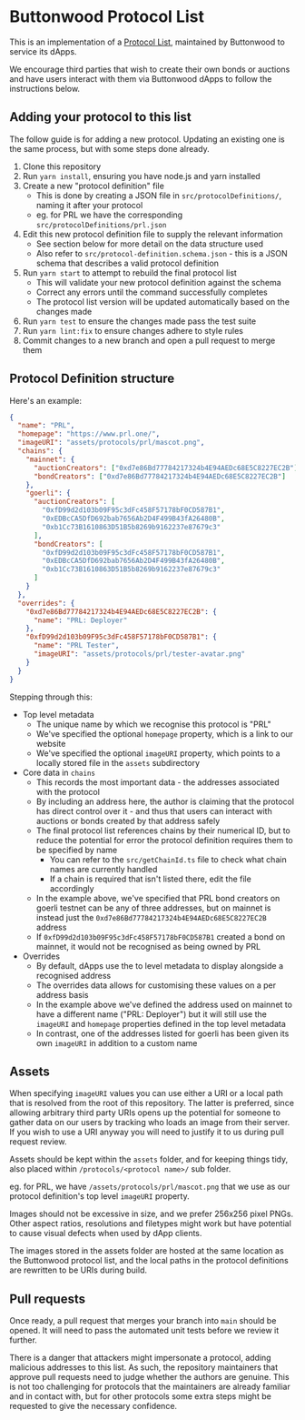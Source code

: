 # Buttonwood Protocol List

This is an implementation of a [Protocol List](https://github.com/buttonwood-protocol/protocol-lists), maintained by Buttonwood to service its dApps.

We encourage third parties that wish to create their own bonds or auctions and have users interact with them via Buttonwood dApps to follow the instructions below.

## Adding your protocol to this list

The follow guide is for adding a new protocol.
Updating an existing one is the same process, but with some steps done already.

1. Clone this repository
2. Run `yarn install`, ensuring you have node.js and yarn installed
3. Create a new "protocol definition" file
   - This is done by creating a JSON file in `src/protocolDefinitions/`, naming it after your protocol
   - eg. for PRL we have the corresponding `src/protocolDefinitions/prl.json`
4. Edit this new protocol definition file to supply the relevant information
   - See section below for more detail on the data structure used
   - Also refer to `src/protocol-definition.schema.json` - this is a JSON schema that describes a valid protocol definition
5. Run `yarn start` to attempt to rebuild the final protocol list
   - This will validate your new protocol definition against the schema
   - Correct any errors until the command successfully completes
   - The protocol list version will be updated automatically based on the changes made
6. Run `yarn test` to ensure the changes made pass the test suite
7. Run `yarn lint:fix` to ensure changes adhere to style rules
8. Commit changes to a new branch and open a pull request to merge them

## Protocol Definition structure

Here's an example:

```json
{
  "name": "PRL",
  "homepage": "https://www.prl.one/",
  "imageURI": "assets/protocols/prl/mascot.png",
  "chains": {
    "mainnet": {
      "auctionCreators": ["0xd7e86Bd77784217324b4E94AEDc68E5C8227EC2B"],
      "bondCreators": ["0xd7e86Bd77784217324b4E94AEDc68E5C8227EC2B"]
    },
    "goerli": {
      "auctionCreators": [
        "0xfD99d2d103b09F95c3dFc458F57178bF0CD587B1",
        "0xEDBcCA5DfD692bab7656Ab2D4F499B43fA26480B",
        "0xb1Cc73B1610863D51B5b8269b9162237e87679c3"
      ],
      "bondCreators": [
        "0xfD99d2d103b09F95c3dFc458F57178bF0CD587B1",
        "0xEDBcCA5DfD692bab7656Ab2D4F499B43fA26480B",
        "0xb1Cc73B1610863D51B5b8269b9162237e87679c3"
      ]
    }
  },
  "overrides": {
    "0xd7e86Bd77784217324b4E94AEDc68E5C8227EC2B": {
      "name": "PRL: Deployer"
    },
    "0xfD99d2d103b09F95c3dFc458F57178bF0CD587B1": {
      "name": "PRL Tester",
      "imageURI": "assets/protocols/prl/tester-avatar.png"
    }
  }
}
```

Stepping through this:

- Top level metadata
  - The unique name by which we recognise this protocol is "PRL"
  - We've specified the optional `homepage` property, which is a link to our website
  - We've specified the optional `imageURI` property, which points to a locally stored file in the `assets` subdirectory
- Core data in `chains`
  - This records the most important data - the addresses associated with the protocol
  - By including an address here, the author is claiming that the protocol has direct control over it - and thus that users can interact with auctions or bonds created by that address safely
  - The final protocol list references chains by their numerical ID, but to reduce the potential for error the protocol definition requires them to be specified by name
    - You can refer to the `src/getChainId.ts` file to check what chain names are currently handled
    - If a chain is required that isn't listed there, edit the file accordingly
  - In the example above, we've specified that PRL bond creators on goerli testnet can be any of three addresses, but on mainnet is instead just the `0xd7e86Bd77784217324b4E94AEDc68E5C8227EC2B` address
  - If `0xfD99d2d103b09F95c3dFc458F57178bF0CD587B1` created a bond on mainnet, it would not be recognised as being owned by PRL
- Overrides
  - By default, dApps use the to level metadata to display alongside a recognised address
  - The overrides data allows for customising these values on a per address basis
  - In the example above we've defined the address used on mainnet to have a different name ("PRL: Deployer") but it will still use the `imageURI` and `homepage` properties defined in the top level metadata
  - In contrast, one of the addresses listed for goerli has been given its own `imageURI` in addition to a custom name

## Assets

When specifying `imageURI` values you can use either a URI or a local path that is resolved from the root of this repository.
The latter is preferred, since allowing arbitrary third party URIs opens up the potential for someone to gather data on our users by tracking who loads an image from their server.
If you wish to use a URI anyway you will need to justify it to us during pull request review.

Assets should be kept within the `assets` folder, and for keeping things tidy, also placed within `/protocols/<protocol name>/` sub folder.

eg. for PRL, we have `/assets/protocols/prl/mascot.png` that we use as our protocol definition's top level `imageURI` property.

Images should not be excessive in size, and we prefer 256x256 pixel PNGs.
Other aspect ratios, resolutions and filetypes might work but have potential to cause visual defects when used by dApp clients.

The images stored in the assets folder are hosted at the same location as the Buttonwood protocol list, and the local paths in the protocol definitions are rewritten to be URIs during build.

## Pull requests

Once ready, a pull request that merges your branch into `main` should be opened.
It will need to pass the automated unit tests before we review it further.

There is a danger that attackers might impersonate a protocol, adding malicious addresses to this list.
As such, the repository maintainers that approve pull requests need to judge whether the authors are genuine.
This is not too challenging for protocols that the maintainers are already familiar and in contact with, but for other protocols some extra steps might be requested to give the necessary confidence.
